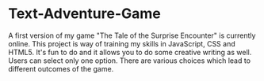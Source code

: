 # Text-Adventure-Game

A first version of my game "The Tale of the Surprise Encounter" is currently online. This project is way of training my skills in JavaScript, CSS and HTML5. It's fun to do and it allows you to do some creative writing as well. Users can select only one option. There are various choices which lead to different outcomes of the game. 
